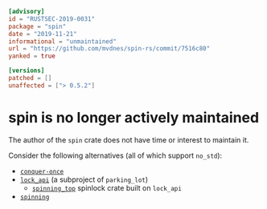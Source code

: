 ```toml
[advisory]
id = "RUSTSEC-2019-0031"
package = "spin"
date = "2019-11-21"
informational = "unmaintained"
url = "https://github.com/mvdnes/spin-rs/commit/7516c80"
yanked = true

[versions]
patched = []
unaffected = ["> 0.5.2"]
```

# spin is no longer actively maintained

The author of the `spin` crate does not have time or interest to maintain it.

Consider the following alternatives (all of which support `no_std`):

- [`conquer-once`](https://github.com/oliver-giersch/conquer-once)
- [`lock_api`](https://crates.io/crates/lock_api) (a subproject of `parking_lot`)
  - [`spinning_top`](https://github.com/rust-osdev/spinning_top) spinlock crate built on `lock_api`
- [`spinning`](https://github.com/4lDO2/spinning-rs)
